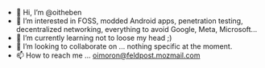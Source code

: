 - 👋 Hi, I’m @oitheben
- 👀 I’m interested in FOSS, modded Android apps, penetration testing, decentralized networking, everything to avoid Google, Meta, Microsoft...
- 🌱 I’m currently learning not to loose my head ;)
- 💞️ I’m looking to collaborate on ... nothing specific at the moment.
- 📫 How to reach me ... oimoron@feldpost.mozmail.com

<!---
oitheben/oitheben is a ✨ special ✨ repository because its `README.md` (this file) appears on your GitHub profile.
You can click the Preview link to take a look at your changes.
--->

